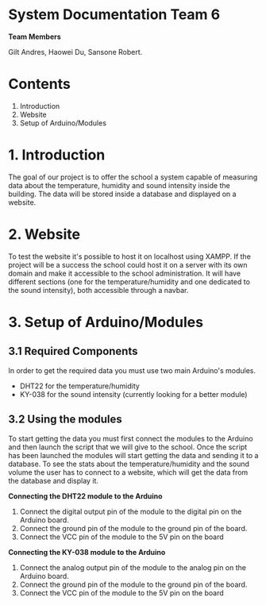 # System Documentation Team 6

**Team Members**

Gilt Andres, Haowei Du, Sansone Robert.

# Contents

1) Introduction
2) Website
3) Setup of Arduino/Modules

# 1. Introduction

The goal of our project is to offer the school a system capable of measuring data about the temperature, humidity and sound intensity inside the building. The data will be stored inside a database and displayed on a website.

# 2. Website

To test the website it's possible to host it on localhost using XAMPP. If the project will be a success the school could host it on a server with its own domain and make it accessible to the school administration.
It will have different sections (one for the temperature/humidity and one dedicated to the sound intensity), both accessible through a navbar.


# 3. Setup of Arduino/Modules

## 3.1 Required Components

In order to get the required data you must use two main Arduino's modules.

- DHT22 for the temperature/humidity
- KY-038 for the sound intensity (currently looking for a better module)

## 3.2 Using the modules
To start getting the data you must first connect the modules to the Arduino and then launch the script that we will give to the school.
Once the script has been launched the modules will start getting the data and sending it to a database. 
To see the stats about the temperature/humidity and the sound volume the user has to connect to a website, which will get the data from the database and display it.

**Connecting the DHT22 module to the Arduino**
1. Connect the digital output pin of the module to the digital  pin on the Arduino board.
2. Connect the ground pin of the module to the ground pin of the board.
3. Connect the VCC pin of the module to the 5V pin on the board

**Connecting the KY-038 module to the Arduino**
1. Connect the analog output pin of the module to the analog pin on the Arduino board.
2. Connect the ground pin of the module to the ground pin of the board.
3. Connect the VCC pin of the module to the 5V pin on the board

